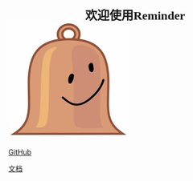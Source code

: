 **<center><b><font size=5 face="仿宋">欢迎使用Reminder</font></b></center>**
<img src="./OIP-C.jpeg" alt="icon" style="zoom:50%;" />



[GitHub](https://github.com/JPCHS/Reminder)

[文档](https://jpchs.github.io/Reminder/)
